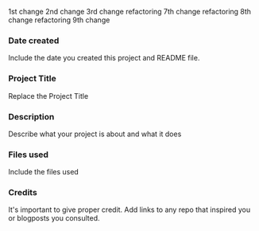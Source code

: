 1st change
2nd change
3rd change
refactoring 7th change
refactoring 8th change
refactoring 9th change
### Date created
Include the date you created this project and README file.

### Project Title
Replace the Project Title

### Description
Describe what your project is about and what it does

### Files used
Include the files used

### Credits
It's important to give proper credit. Add links to any repo that inspired you or blogposts you consulted.
